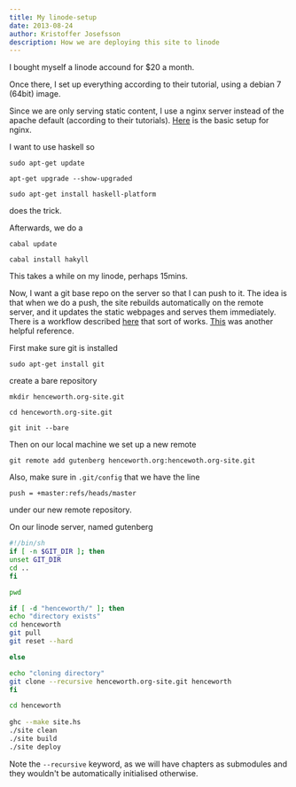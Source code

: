 ```yaml
---
title: My linode-setup
date: 2013-08-24
author: Kristoffer Josefsson
description: How we are deploying this site to linode
---
```


I bought myself a linode accound for $20 a month.

Once there, I set up everything according to their tutorial, using a debian 7 (64bit) image. 

Since we are only serving static content, I use a nginx server instead of the apache default (according to their tutorials). [Here](https://library.linode.com/web-servers/nginx/configuration/basic) is the basic setup for nginx.

I want to use haskell so

    sudo apt-get update

    apt-get upgrade --show-upgraded

    sudo apt-get install haskell-platform

does the trick.

Afterwards, we do a 

    cabal update

    cabal install hakyll

This takes a while on my linode, perhaps 15mins.

Now, I want a git base repo on the server so that I can push to it. The idea is that when we do a push, the site rebuilds automatically on the remote server, and it updates the static webpages and serves them immediately. There is a workflow described [here](http://chrisdone.com/posts/hakyll-and-git-for-you-blog) that sort of works. [This](https://benjeffrey.com/posts/building-benjeffrey.com-with-hakyll) was another helpful reference.

First make sure git is installed

    sudo apt-get install git

create a bare repository

    mkdir henceworth.org-site.git

    cd henceworth.org-site.git

    git init --bare

Then on our local machine we set up a new remote

    git remote add gutenberg henceworth.org:hencewoth.org-site.git

Also, make sure in `.git/config` that we have the line

    push = +master:refs/heads/master

under our new remote repository.

On our linode server, named gutenberg

```bash
#!/bin/sh
if [ -n $GIT_DIR ]; then
unset GIT_DIR
cd ..
fi

pwd

if [ -d "henceworth/" ]; then
echo "directory exists"
cd henceworth
git pull 
git reset --hard

else

echo "cloning directory"
git clone --recursive henceworth.org-site.git henceworth
fi

cd henceworth
  
ghc --make site.hs 
./site clean
./site build
./site deploy
```

Note the `--recursive` keyword, as we will have chapters as submodules and they wouldn't be automatically initialised otherwise.